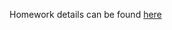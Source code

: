 Homework details can be found
[here](https://learning.edx.org/course/course-v1:GTx+CS1331xIII+2T2022/block-v1:GTx+CS1331xIII+2T2022+type@sequential+block@949cf91a20ec40adbfbe4687c1d842c7/block-v1:GTx+CS1331xIII+2T2022+type@vertical+block@5cca1fbf0da64653bf174bc04e09fbc5)
